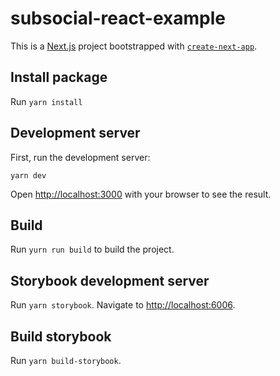 # subsocial-react-example

This is a [Next.js](https://nextjs.org/) project bootstrapped with [`create-next-app`](https://github.com/vercel/next.js/tree/canary/packages/create-next-app).

## Install package

Run `yarn install`

## Development server

First, run the development server:

`yarn dev`

Open [http://localhost:3000](http://localhost:3000) with your browser to see the result.

## Build

Run `yurn run build` to build the project.

## Storybook development server

Run `yarn storybook`. Navigate to [http://localhost:6006](http://localhost:6006).

## Build storybook

Run `yarn build-storybook`.
